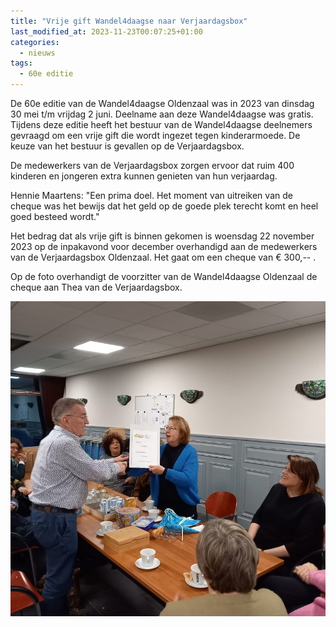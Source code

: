 ```yaml
---
title: "Vrije gift Wandel4daagse naar Verjaardagsbox"
last_modified_at: 2023-11-23T00:07:25+01:00
categories:
  - nieuws
tags:
  - 60e editie
---
```


De 60e editie van de Wandel4daagse Oldenzaal was in 2023 van dinsdag 30 mei t/m vrijdag 2 juni. Deelname aan deze Wandel4daagse was gratis. Tijdens deze editie heeft het bestuur van de Wandel4daagse deelnemers gevraagd om een vrije gift die wordt ingezet tegen kinderarmoede. De keuze van het bestuur is gevallen op de Verjaardagsbox.

De medewerkers van de Verjaardagsbox zorgen ervoor dat ruim 400 kinderen en jongeren extra kunnen genieten van hun verjaardag.

Hennie Maartens: "Een prima doel. Het moment van uitreiken van de cheque was het bewijs dat het geld op de goede plek terecht komt en heel goed besteed wordt."

Het bedrag dat als vrije gift is binnen gekomen is woensdag 22 november 2023 op de inpakavond voor december overhandigd aan de medewerkers van de Verjaardagsbox Oldenzaal. Het gaat om een cheque van € 300,-- .

Op de foto overhandigt de voorzitter van de Wandel4daagse Oldenzaal de cheque aan Thea van de Verjaardagsbox.

![Overhandigen cheque van 300 euro aan de Verjaardagsbox](/assets/images/news/2023/overhandigen_cheque_verjaardagsbox.jpg)